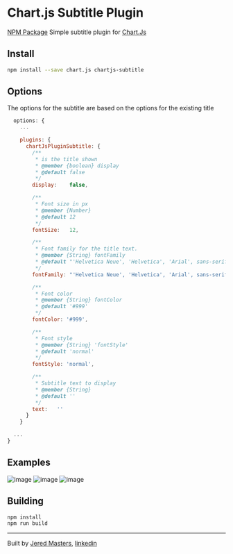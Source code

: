 # Chart.js Subtitle Plugin
[NPM Package][npm-url]
Simple subtitle plugin for [Chart.Js][chartjs]

## Install
```bash
npm install --save chart.js chartjs-subtitle
```

## Options
The options for the subtitle are based on the options for the existing title
```javascript
  options: {
    ...

    plugins: {
      chartJsPluginSubtitle: {
        /**
         * is the title shown
         * @member {boolean} display
         * @default false
         */
        display:	false,

        /**
         * Font size in px
         * @member {Number}
         * @default 12
         */
        fontSize:	12,

        /**
         * Font family for the title text.
         * @member {String} fontFamily
         * @default "'Helvetica Neue', 'Helvetica', 'Arial', sans-serif"	
         */
        fontFamily:	"'Helvetica Neue', 'Helvetica', 'Arial', sans-serif",

        /**
         * Font color
         * @member {String} fontColor
         * @default '#999'
         */
        fontColor: '#999',

        /**
         * Font style
         * @member {String} 'fontStyle'
         * @default 'normal'
         */
        fontStyle: 'normal',

        /**
         * Subtitle text to display
         * @member {String}
         * @default ''
         */
        text:	''
      }
    }

  ...
}
```

## Examples
![image](https://user-images.githubusercontent.com/10936951/47202480-cef99200-d3af-11e8-968f-b81677b0b7fd.png)
![image](https://user-images.githubusercontent.com/10936951/47202502-e2a4f880-d3af-11e8-8117-e9ec3d869477.png)
![image](https://user-images.githubusercontent.com/10936951/47202528-036d4e00-d3b0-11e8-98fa-81d378eb7536.png)


## Building

```sh
npm install
npm run build
```


*** 

Built by [Jered Masters][jered-cc], [linkedin][linkedin]


[jered-cc]: http://jered.cc
[linkedin]: https://www.linkedin.com/in/jeredmasters/
[npm-url]: https://www.npmjs.com/package/chartjs-subtitle
[chartjs]: https://www.chartjs.org/
